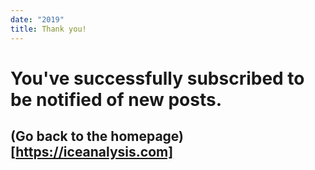 ```yaml
---
date: "2019"
title: Thank you!
---
```



# You've successfully subscribed to be notified of new posts.

## (Go back to the homepage)[https://iceanalysis.com]